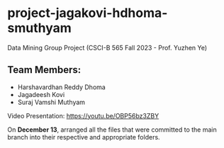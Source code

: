 # project-jagakovi-hdhoma-smuthyam
Data Mining Group Project (CSCI-B 565 Fall 2023 - Prof. Yuzhen Ye)

## Team Members:
- Harshavardhan Reddy Dhoma
- Jagadeesh Kovi
- Suraj Vamshi Muthyam

Video Presentation: https://youtu.be/OBP56bz3ZBY

On **December 13**, arranged all the files that were committed to the main branch into their respective and appropriate folders.
